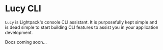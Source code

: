 # Lucy CLI

`Lucy` is Lightpack's console CLI assistant. It is purposefully kept simple and
is dead simple to start building CLI features to assist you in your application
development.

Docs coming soon...